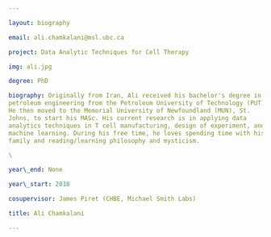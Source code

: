 ```yaml
---

layout: biography

email: ali.chamkalani@msl.ubc.ca

project: Data Analytic Techniques for Cell Therapy

img: ali.jpg

degree: PhD

biography: Originally from Iran, Ali received his bachelor's degree in
petroleum engineering from the Petroleum University of Technology (PUT).
He then moved to the Memorial University of Newfoundland (MUN), St.
Johns, to start his MASc. His current research is in applying data
analytics techniques in T cell manufacturing, design of experiment, and
machine learning. During his free time, he loves spending time with his
family and reading/learning philosophy and mysticism.

\

year\_end: None

year\_start: 2018

cosupervisor: James Piret (CHBE, Michael Smith Labs)

title: Ali Chamkalani

---
```


